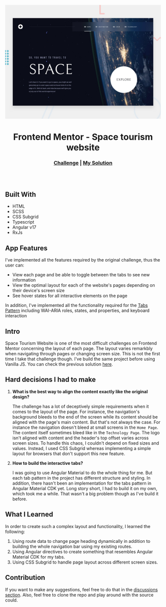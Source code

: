 ![Design preview for the Space tourism website coding challenge](./preview.jpg)

<h1 align="center">Frontend Mentor - Space tourism website</h1>

<h3 align="center">
   <a href="https://www.frontendmentor.io/challenges/space-tourism-multipage-website-gRWj1URZ3/hub">Challenge</a>
   <span>|</span>
   <a href="https://www.frontendmentor.io/solutions/space-tourism-website-with-angular-and-subgrid-wj4RuDHvzk">My Solution</a>
</h3>
<br>
<br>

## Built With

- HTML
- SCSS
- CSS Subgrid
- Typescript
- Angular v17
- RxJs

## App Features

I've implemented all the features required by the original challenge, thus the user can:

- View each page and be able to toggle between the tabs to see new information
- View the optimal layout for each of the website's pages depending on their device's screen size
- See hover states for all interactive elements on the page

In addition, I've implemented all the
functionality required for the [Tabs Pattern](https://www.w3.org/WAI/ARIA/apg/patterns/tabs/) including WAI-ARIA roles, states, and properties, and keyboard interaction

## Intro

Space Tourism Website is one of the most difficult challenges on Frontend Mentor concerning the layout of each
page. The layout varies remarkbly when navigating through pages or changing screen size. This is not the first time I take that challenge though. I've build the same project before using Vanilla JS. You can check the previous solution [here](https://github.com/Ahmed-Elbald/Space-Tourism-Website).

## Hard decisions I had to make

1. **What is the best way to align the content exactly like the original design?**

   The challenge has a lot of deceptively simple requirements when it comes to the layout of the page. For instance,
   the navigation's background bleeds to the end of the screen while its content should be aligned with the page's main content. But that's not always the case. For instance the navigation doesn't bleed at small screens in the
   `Home Page`. The content itself sometimes bleed like in the `Technology Page`. The logo isn't aligned with content and the header's top offset varies across screen sizes. To handle this chaos, I couldn't depend on fixed sizes and values. Instead, I used CSS Subgrid whereas implementing a simple layout for browsers that don't support this new feature.

2. **How to build the interactive tabs?**

   I was going to use Angular Material to do the whole thing for me. But each tab pattern in the project has different structure and styling. In addition, there hasn't been an implementation for the tabs pattern in
   Angular Material CDK yet. Long story short, I had to build it on my own, which took me a while. That wasn't a big
   problem though as I've build it before.

## What I Learned

In order to create such a complex layout and functionality, I learned the following:

1. Using route data to change page heading dynamically in addition to building the whole
   navigation bar using my existing routes.
2. Using Angular directives to create something that resembles Angular Material CDK for my tabs.
3. Using CSS Subgrid to handle page layout across different screen sizes.

## Contribution

If you want to make any suggestions, feel free to do that in the [discussions section](https://github.com/Ahmed-Elbald/Space-Tourism-Website-Angular/discussions). Also, feel free to clone the repo and play around with the source could.
